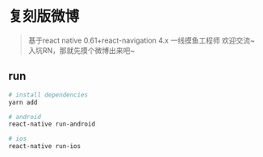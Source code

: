 # 复刻版微博
> 基于react native 0.61+react-navigation 4.x
> 一线摸鱼工程师
> 欢迎交流~
> 入坑RN，那就先摸个微博出来吧~


## run

``` bash
# install dependencies
yarn add

# android
react-native run-android

# ios
react-native run-ios
```